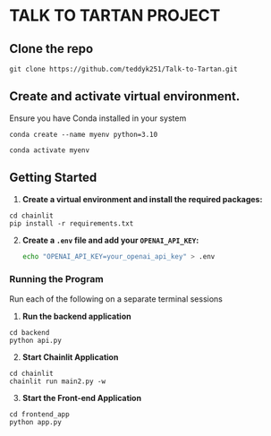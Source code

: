 # TALK TO TARTAN PROJECT
## Clone the repo
```
git clone https://github.com/teddyk251/Talk-to-Tartan.git
```
## Create and activate  virtual environment.
Ensure you have Conda installed in your system
```
conda create --name myenv python=3.10
```
```
conda activate myenv
```
## Getting Started
1. **Create a virtual environment and install the required packages:**

```
cd chainlit
pip install -r requirements.txt
```
2. **Create a `.env` file and add your `OPENAI_API_KEY`:**

    ```sh
    echo "OPENAI_API_KEY=your_openai_api_key" > .env
    ```

### Running the Program
Run each of the following on a separate terminal sessions
1. **Run the backend application**
```
cd backend
python api.py
```
2. **Start Chainlit Application**
```
cd chainlit
chainlit run main2.py -w
```
3. **Start the Front-end Application**
```
cd frontend_app
python app.py
```


